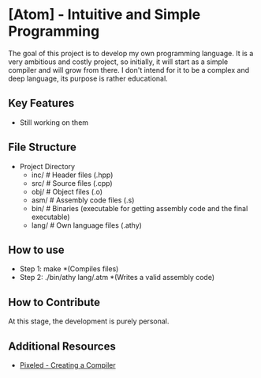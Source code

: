 # [Atom] - Intuitive and Simple Programming

The goal of this project is to develop my own programming language. It is a very ambitious and costly project, so initially, it will start as a simple compiler and will grow from there. I don't intend for it to be a complex and deep language, its purpose is rather educational.

## Key Features
- Still working on them

## File Structure
 - Project Directory
    - inc/             # Header files (.hpp)
    - src/             # Source files (.cpp)
    - obj/             # Object files (.o)
    - asm/             # Assembly code files (.s)
    - bin/             # Binaries (executable for getting assembly code and the final executable)
    - lang/            # Own language files (.athy)

## How to use
- Step 1: make *(Compiles files)
- Step 2: ./bin/athy lang/<file>.atm *(Writes a valid assembly code)

## How to Contribute
At this stage, the development is purely personal.

## Additional Resources
- [Pixeled - Creating a Compiler](https://www.youtube.com/watch?v=vcSijrRsrY0&list=PLUDlas_Zy_qC7c5tCgTMYq2idyyT241qs)
